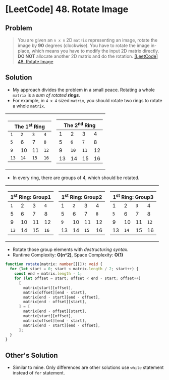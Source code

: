# [LeetCode] 48. Rotate Image

## Problem

> You are given an `n x n` 2D `matrix` representing an image, rotate the image by **90** degrees (clockwise).
> You have to rotate the image in-place, which means you have to modify the input 2D matrix directly. **DO NOT** allocate another 2D matrix and do the rotation.
> [[LeetCode] 48. Rotate Image](https://leetcode.com/problems/rotate-image/description/?envType=study-plan&id=data-structure-ii)

## Solution

- My approach divides the problem in a small peace. Rotating a whole `matrix` is a _sum of rotated **rings**_.
- For example, in `4 x 4` sized `matrix`, you should rotate two rings to rotate a whole `matrix`.

<table>
<td>
  <table>
  <thead>
    <tr>
      <th colspan="4">The 1<sup>st</sup> Ring</th>
    </tr>
  </thead>
  <tbody>
    <tr>
      <td><code>1</code></td>
      <td><code>2</code></td>
      <td><code>3</code></td>
      <td><code>4</code></td>
    </tr>
    <tr>
      <td><code>5</code></td>
      <td>6</td>
      <td>7</td>
      <td><code>8</code></td>
    </tr>
    <tr>
      <td><code>9</code></td>
      <td>10</td>
      <td>11</td>
      <td><code>12</code></td>
    </tr>
    <tr>
      <td><code>13</code></td>
      <td><code>14</code></td>
      <td><code>15</code></td>
      <td><code>16</code></td>
    </tr>
  </tbody>
  </table>
</td>
<td>
  <table>
  <thead>
    <tr>
      <th colspan="4">The 2<sup>nd</sup> Ring</th>
    </tr>
  </thead>
  <tbody>
    <tr>
      <td>1</td>
      <td>2</td>
      <td>3</td>
      <td>4</td>
    </tr>
    <tr>
      <td>5</td>
      <td><code>6</code></td>
      <td><code>7</code></td>
      <td>8</td>
    </tr>
    <tr>
      <td>9</td>
      <td><code>10</code></td>
      <td><code>11</code></td>
      <td>12</td>
    </tr>
    <tr>
      <td>13</td>
      <td>14</td>
      <td>15</td>
      <td>16</td>
    </tr>
  </tbody>
  </table>
</td>
</table>

- In every ring, there are groups of 4, which should be rotated.

<table>
<td>
  <table>
  <thead>
    <tr>
      <th colspan="4">1<sup>st</sup> Ring: Group1</th>
    </tr>
  </thead>
  <tbody>
    <tr>
      <td><code>1</code></td>
      <td>2</td>
      <td>3</td>
      <td><code>4</code></td>
    </tr>
    <tr>
      <td>5</td>
      <td>6</td>
      <td>7</td>
      <td>8</td>
    </tr>
    <tr>
      <td>9</td>
      <td>10</td>
      <td>11</td>
      <td>12</td>
    </tr>
    <tr>
      <td><code>13</code></td>
      <td>14</td>
      <td>15</td>
      <td><code>16</code></td>
    </tr>
  </tbody>
  </table>
</td>
<td>
  <table>
  <thead>
    <tr>
      <th colspan="4">1<sup>st</sup> Ring: Group2</th>
    </tr>
  </thead>
  <tbody>
    <tr>
      <td>1</td>
      <td><code>2</code></td>
      <td>3</td>
      <td>4</td>
    </tr>
    <tr>
      <td>5</td>
      <td>6</td>
      <td>7</td>
      <td><code>8</code></td>
    </tr>
    <tr>
      <td><code>9</code></td>
      <td>10</td>
      <td>11</td>
      <td>12</td>
    </tr>
    <tr>
      <td>13</td>
      <td>14</td>
      <td><code>15</code></td>
      <td>16</td>
    </tr>
  </tbody>
  </table>
</td>

<td>
  <table>
  <thead>
    <tr>
      <th colspan="4">1<sup>st</sup> Ring: Group3</th>
    </tr>
  </thead>
  <tbody>
    <tr>
      <td>1</td>
      <td>2</td>
      <td><code>3</code></td>
      <td>4</td>
    </tr>
    <tr>
      <td><code>5</code></td>
      <td>6</td>
      <td>7</td>
      <td>8</td>
    </tr>
    <tr>
      <td>9</td>
      <td>10</td>
      <td>11</td>
      <td><code>12</code></td>
    </tr>
    <tr>
      <td>13</td>
      <td><code>14</code></td>
      <td>15</td>
      <td>16</td>
    </tr>
  </tbody>
  </table>
</td>
</table>

- Rotate those group elements with _destructuring syntax_.
- Runtime Complexity: **O(n^2)**, Space Complexity: **O(1)**

```typescript
function rotate(matrix: number[][]): void {
  for (let start = 0; start < matrix.length / 2; start++) {
    const end = matrix.length - 1;
    for (let offset = start; offset < end - start; offset++)
      [
        matrix[start][offset],
        matrix[offset][end - start],
        matrix[end - start][end - offset],
        matrix[end - offset][start],
      ] = [
        matrix[end - offset][start],
        matrix[start][offset],
        matrix[offset][end - start],
        matrix[end - start][end - offset],
      ];
  }
}
```

## Other's Solution

- Similar to mine. Only differences are other solutions use `while` statement instead of `for` statement.
